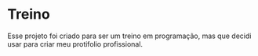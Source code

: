 # Treino

Esse projeto foi criado para ser um treino em programação, mas que decidi usar para criar meu protifolio profissional.